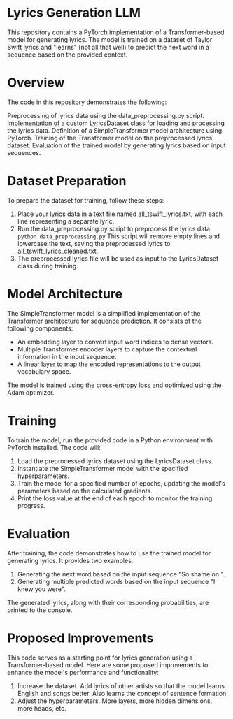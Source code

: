# Lyrics Generation LLM
This repository contains a PyTorch implementation of a Transformer-based model for generating lyrics. The model is trained on a dataset of Taylor Swift lyrics and "learns" (not all that well) to predict the next word in a sequence based on the provided context.

# Overview
The code in this repository demonstrates the following:

Preprocessing of lyrics data using the data_preprocessing.py script.
Implementation of a custom LyricsDataset class for loading and processing the lyrics data.
Definition of a SimpleTransformer model architecture using PyTorch.
Training of the Transformer model on the preprocessed lyrics dataset.
Evaluation of the trained model by generating lyrics based on input sequences.

# Dataset Preparation
To prepare the dataset for training, follow these steps:

1. Place your lyrics data in a text file named all_tswift_lyrics.txt, with each line representing a separate lyric.
2. Run the data_preprocessing.py script to preprocess the lyrics data:
```python data_preprocessing.py```
This script will remove empty lines and lowercase the text, saving the preprocessed lyrics to all_tswift_lyrics_cleaned.txt.
3. The preprocessed lyrics file will be used as input to the LyricsDataset class during training.

# Model Architecture
The SimpleTransformer model is a simplified implementation of the Transformer architecture for sequence prediction. It consists of the following components:

- An embedding layer to convert input word indices to dense vectors.
- Multiple Transformer encoder layers to capture the contextual information in the input sequence.
- A linear layer to map the encoded representations to the output vocabulary space.

The model is trained using the cross-entropy loss and optimized using the Adam optimizer.

# Training
To train the model, run the provided code in a Python environment with PyTorch installed. The code will:

1. Load the preprocessed lyrics dataset using the LyricsDataset class.
2. Instantiate the SimpleTransformer model with the specified hyperparameters.
3. Train the model for a specified number of epochs, updating the model's parameters based on the calculated gradients.
4. Print the loss value at the end of each epoch to monitor the training progress.

# Evaluation
After training, the code demonstrates how to use the trained model for generating lyrics. It provides two examples:

1. Generating the next word based on the input sequence "So shame on ".
2. Generating multiple predicted words based on the input sequence "I knew you were".

The generated lyrics, along with their corresponding probabilities, are printed to the console.

# Proposed Improvements
This code serves as a starting point for lyrics generation using a Transformer-based model. Here are some proposed improvements to enhance the model's performance and functionality:

1. Increase the dataset. Add lyrics of other artists so that the model learns English and songs better. Also learns the concept of sentence formation
2. Adjust the hyperparameters. More layers, more hidden dimensions, more heads, etc.